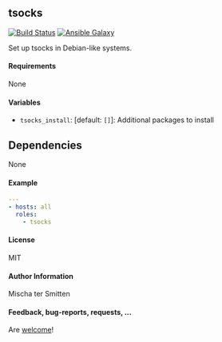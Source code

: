 ## tsocks

[![Build Status](https://travis-ci.org/Oefenweb/ansible-tsocks.svg?branch=master)](https://travis-ci.org/Oefenweb/ansible-tsocks) [![Ansible Galaxy](http://img.shields.io/badge/ansible--galaxy-tsocks-blue.svg)](https://galaxy.ansible.com/list#/roles/1417)

Set up tsocks in Debian-like systems.

#### Requirements

None

#### Variables

* `tsocks_install`: [default: `[]`]: Additional packages to install

## Dependencies

None

#### Example

```yaml
---
- hosts: all
  roles:
    - tsocks
```

#### License

MIT

#### Author Information

Mischa ter Smitten

#### Feedback, bug-reports, requests, ...

Are [welcome](https://github.com/Oefenweb/ansible-tsocks/issues)!
